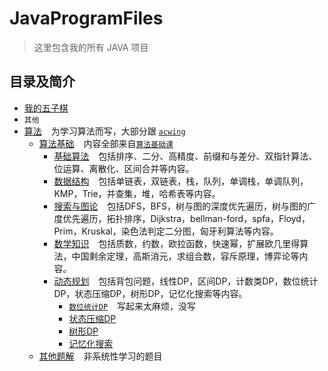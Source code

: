 # JavaProgramFiles

> 这里包含我的所有 JAVA 项目

## 目录及简介

- [我的五子棋](src/BackgammonProgram)
- `其他`
- [算法](src/Algorithm) &#x2002; 为学习算法而写，大部分跟 [`acwing`](https://www.acwing.com/)
    - [算法基础](src/Algorithm/AlgorithmBasicCourse) &#x2002;
      内容全部来自[`算法基础课`](https://www.acwing.com/activity/content/11/)
        - [基础算法](src/Algorithm/AlgorithmBasicCourse/BasicAlgorithms) &#x2002;
          包括排序、二分、高精度、前缀和与差分、双指针算法、位运算、离散化、区间合并等内容。
        - [数据结构](src/Algorithm/AlgorithmBasicCourse/DataStructure) &#x2002;
          包括单链表，双链表，栈，队列，单调栈，单调队列，KMP，Trie，并查集，堆，哈希表等内容。
        - [搜索与图论](src/Algorithm/AlgorithmBasicCourse/SearchAndGraphTheory) &#x2002;
          包括DFS，BFS，树与图的深度优先遍历，树与图的广度优先遍历，拓扑排序，Dijkstra，bellman-ford，spfa，Floyd，Prim，Kruskal，染色法判定二分图，匈牙利算法等内容。
        - [数学知识](src/Algorithm/AlgorithmBasicCourse/MathematicalKnowledge) &#x2002;
          包括质数，约数，欧拉函数，快速幂，扩展欧几里得算法，中国剩余定理，高斯消元，求组合数，容斥原理，博弈论等内容。
        - [动态规划](src/Algorithm/AlgorithmBasicCourse/DynamicProgramming) &#x2002;
          包括背包问题，线性DP，区间DP，计数类DP，数位统计DP，状态压缩DP，树形DP，记忆化搜索等内容。
            - [`数位统计DP`](https://www.acwing.com/activity/content/problem/content/1009/) &#x2002; 写起来太麻烦，没写
            - [状态压缩DP](src/Algorithm/AlgorithmBasicCourse/DynamicProgramming/StateCompressedDP.java)
            - [树形DP](src/Algorithm/AlgorithmBasicCourse/DynamicProgramming/TreeDP.java)
            - [记忆化搜索](src/Algorithm/AlgorithmBasicCourse/DynamicProgramming/MemorySearch.java)
    - [其他题解](src/Algorithm/OtherProblemSolving) &#x2002; 非系统性学习的题目
